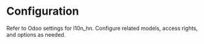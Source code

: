 # Configuration

Refer to Odoo settings for l10n_hn. Configure related models, access rights, and options as needed.
